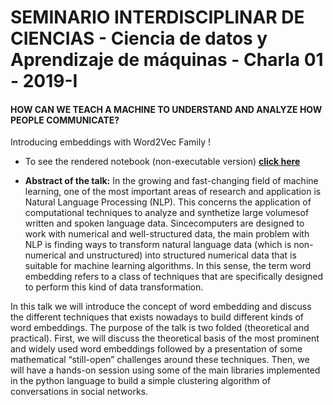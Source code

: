 # SEMINARIO INTERDISCIPLINAR DE CIENCIAS - Ciencia de datos y Aprendizaje de máquinas - Charla 01 - 2019-I

#### HOW CAN WE TEACH A MACHINE TO UNDERSTAND AND ANALYZE HOW PEOPLE COMMUNICATE?

Introducing embeddings with Word2Vec Family !

* To see the rendered notebook (non-executable version) [**click here**](https://nbviewer.jupyter.org/github/pachocamacho1990/Word2Vec_seminar/blob/master/working_example_word2vec.ipynb)

* **Abstract of the talk:** In the  growing  and  fast-changing  field  of  machine  learning,  one  of  the  most  important  areas  of research and application is Natural  Language Processing (NLP).  This concerns the application of computational techniques to analyze and synthetize large volumesof written and spoken language data. Sincecomputers  are  designed  to  work  with  numerical  and  well-structured data,  the  main problem with NLP is finding ways to  transform natural language data (which is non-numerical and unstructured) into structured numerical data that is suitable for machine learning algorithms. In this sense,  the  term  word  embedding  refers  to  a  class  of  techniques  that  are  specifically  designed  to perform this kind of data transformation. 

In  this  talk  we will introduce  the  concept of  word  embedding  and  discuss  the  different  techniques that  exists  nowadays  to  build  different  kinds  of  word  embeddings. The  purpose  of  the  talk  is  two folded (theoretical and practical). First, we will discuss the theoretical basis of the most prominent and  widely used word embeddings  followed  by  a  presentation  of  some  mathematical “still-open” challenges around these techniques. Then, we will have a hands-on session using some of the main libraries implemented in the python language to build a simple clustering algorithm of conversations in social networks.

